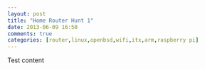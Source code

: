 ```yaml
---
layout: post
title: "Home Router Hunt 1"
date: 2013-06-09 16:50
comments: true
categories: [router,linux,openbsd,wifi,itx,arm,raspberry pi]
---
```


Test content
